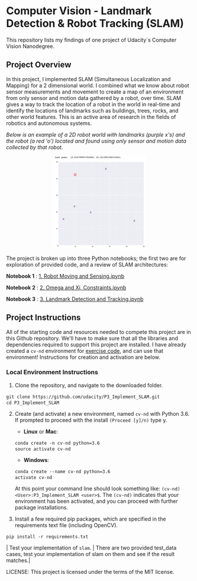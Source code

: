 # Computer Vision - Landmark Detection & Robot Tracking (SLAM)

This repository lists my findings of one project of Udacity´s Computer Vision Nanodegree.

## Project Overview

In this project, I implemented SLAM (Simultaneous Localization and Mapping) for a 2 dimensional world. I combined what we know about robot sensor measurements and movement to create a map of an environment from only sensor and motion data gathered by a robot, over time. SLAM gives a way to track the location of a robot in the world in real-time and identify the locations of landmarks such as buildings, trees, rocks, and other world features. This is an active area of research in the fields of robotics and autonomous systems. 

*Below is an example of a 2D robot world with landmarks (purple x's) and the robot (a red 'o') located and found using *only* sensor and motion data collected by that robot.*

<p align="center">
  <img src="./images/robot_world.png" width=50% height=50% />
</p>

The project is broken up into three Python notebooks; the first two are for exploration of provided code, and a review of SLAM architectures:

__Notebook 1__ : [1. Robot Moving and Sensing.ipynb](https://github.com/mikethwolff/Computer-Vision-Landmark-Detection-Tracking-SLAM/blob/main/1.%20Robot%20Moving%20and%20Sensing.ipynb)

__Notebook 2__ : [2. Omega and Xi, Constraints.ipynb](https://github.com/mikethwolff/Computer-Vision-Landmark-Detection-Tracking-SLAM/blob/main/2.%20Omega%20and%20Xi%2C%20Constraints.ipynb)

__Notebook 3__ : [3. Landmark Detection and Tracking.ipynb](https://github.com/mikethwolff/Computer-Vision-Landmark-Detection-Tracking-SLAM/blob/main/3.%20Landmark%20Detection%20and%20Tracking.ipynb)


## Project Instructions

All of the starting code and resources needed to compete this project are in this Github repository. We'll have to make sure that all the libraries and dependencies required to support this project are installed. I have already created a `cv-nd` environment for [exercise code](https://github.com/mikethwolff/CVND_Exercises), and can use that environment! Instructions for creation and activation are below.

### Local Environment Instructions

1. Clone the repository, and navigate to the downloaded folder.
```
git clone https://github.com/udacity/P3_Implement_SLAM.git
cd P3_Implement_SLAM
```

2. Create (and activate) a new environment, named `cv-nd` with Python 3.6. If prompted to proceed with the install `(Proceed [y]/n)` type y.

	- __Linux__ or __Mac__: 
	```
	conda create -n cv-nd python=3.6
	source activate cv-nd
	```
	- __Windows__: 
	```
	conda create --name cv-nd python=3.6
	activate cv-nd
	```
	
	At this point your command line should look something like: `(cv-nd) <User>:P3_Implement_SLAM <user>$`. The `(cv-nd)` indicates that your environment has been activated, and you can proceed with further package installations.

6. Install a few required pip packages, which are specified in the requirements text file (including OpenCV).
```
pip install -r requirements.txt
```

| Test your implementation of `slam`.  |  There are two provided test_data cases, test your implementation of slam on them and see if the result matches.|


LICENSE: This project is licensed under the terms of the MIT license.
